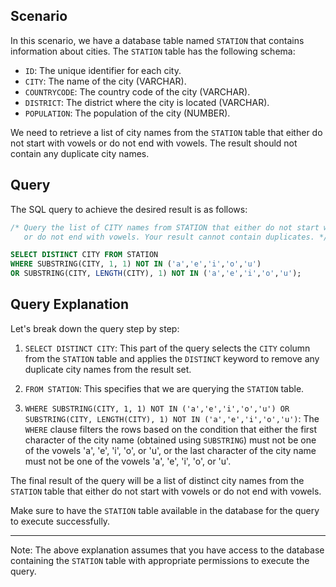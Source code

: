 ## Scenario
In this scenario, we have a database table named `STATION` that contains information about cities. The `STATION` table has the following schema:

- `ID`: The unique identifier for each city.
- `CITY`: The name of the city (VARCHAR).
- `COUNTRYCODE`: The country code of the city (VARCHAR).
- `DISTRICT`: The district where the city is located (VARCHAR).
- `POPULATION`: The population of the city (NUMBER).

We need to retrieve a list of city names from the `STATION` table that either do not start with vowels or do not end with vowels. The result should not contain any duplicate city names.

## Query
The SQL query to achieve the desired result is as follows:

```sql
/* Query the list of CITY names from STATION that either do not start with vowels 
   or do not end with vowels. Your result cannot contain duplicates. */

SELECT DISTINCT CITY FROM STATION
WHERE SUBSTRING(CITY, 1, 1) NOT IN ('a','e','i','o','u')
OR SUBSTRING(CITY, LENGTH(CITY), 1) NOT IN ('a','e','i','o','u');
```

## Query Explanation
Let's break down the query step by step:

1. `SELECT DISTINCT CITY`: This part of the query selects the `CITY` column from the `STATION` table and applies the `DISTINCT` keyword to remove any duplicate city names from the result set.

2. `FROM STATION`: This specifies that we are querying the `STATION` table.

3. `WHERE SUBSTRING(CITY, 1, 1) NOT IN ('a','e','i','o','u') OR SUBSTRING(CITY, LENGTH(CITY), 1) NOT IN ('a','e','i','o','u')`: The `WHERE` clause filters the rows based on the condition that either the first character of the city name (obtained using `SUBSTRING`) must not be one of the vowels 'a', 'e', 'i', 'o', or 'u', or the last character of the city name must not be one of the vowels 'a', 'e', 'i', 'o', or 'u'.

The final result of the query will be a list of distinct city names from the `STATION` table that either do not start with vowels or do not end with vowels.

Make sure to have the `STATION` table available in the database for the query to execute successfully.

---

Note: The above explanation assumes that you have access to the database containing the `STATION` table with appropriate permissions to execute the query.